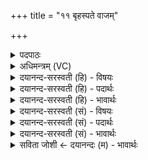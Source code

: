 +++
title = "११ बृहस्पते वाजम्"

+++
<details><summary>पदपाठः</summary>

बृह॑स्पते। वाज॑म्। ज॒य॒। बृह॒स्पत॑ये। वाच॑म्। व॒द॒त॒। बृह॒स्पति॑म्। वाज॑म्। जा॒प॒य॒त॒। इन्द्र॑। वाज॑म्। ज॒य॒। इन्द्रा॑य। वाच॑म्। व॒द॒त॒। इन्द्र॑म्। वाज॑म्। जा॒प॒य॒त॒। ११।
</details>

<details><summary>अधिमन्त्रम् (VC)</summary>

- इन्द्राबृहस्पती देवते
- बृहस्पतिर्ऋषिः
- जगती
- निषादः
</details>

<details><summary>दयानन्द-सरस्वती (हि) - विषयः</summary>

अब उपदेश करने और सुननेवालों का विषय अगले मन्त्र में कहा है ॥
</details>

<details><summary>दयानन्द-सरस्वती (हि) - पदार्थः</summary>

पदार्थान्वयभाषाः -  हे (बृहस्पते) सम्पूर्ण विद्याओं का प्रचार और उपदेश करनेहारे राजपुरुष ! आप (वाजम्) विज्ञान वा सङ्ग्राम को (जय) जीतो। हे विद्वानो ! तुम लोग इस (बृहस्पतये) राजपुरुष के लिये (वाचम्) वेदोक्त सुशिक्षा से प्रसिद्ध वाणी को (वदत) पढ़ाओ और उपदेश करो इस (बृहस्पतिम्) राजा वा सर्वोत्तम अध्यापक को (वाजम्) विद्याबोध व युद्ध को (जापयत) बढ़ाओ और जिताओ। हे (इन्द्र) विद्या के ऐश्वर्य्य का प्रकाश वा शत्रुओं को विदीर्ण करनेहारे राजपुरुष ! आप (वाजम्) परम ऐश्वर्य्य वा शत्रुओं के विजयरूपी युद्ध को (जय) जीतो। हे युद्धविद्या में कुशल विद्वानो ! तुम लोग इस (इन्द्राय) परम ऐश्वर्य्य को प्राप्त करनेवाले राजपुरुष के लिये (वाजम्) राजधर्म का प्रचार करनेहारी वाणी को (वदत) कहो, इस (इन्द्रम्) राजपुरुष को (वाजम्) सङ्ग्राम को (जापयत) जिताओ ॥११॥
</details>

<details><summary>दयानन्द-सरस्वती (हि) - भावार्थः</summary>

भावार्थभाषाः -  इस मन्त्र में श्लेषालङ्कार है। राजा को ऐसा प्रयत्न करना चाहिये कि जिस से वेदविद्या का प्रचार और शत्रुओं का विजय सुगम हो और उपदेशक तथा योद्धा लोग ऐसा प्रयत्न करें कि जिस राज्य में वेदादिशास्त्र पढ़ने-पढ़ाने की प्रवृत्ति और अपना राजा विजयरूपी आभूषणों से सुशोभित होवे कि जिससे अधर्म का नाश और धर्म की वृद्धि अच्छे प्रकार से स्थिर होवे ॥११॥
</details>

<details><summary>दयानन्द-सरस्वती (सं) - विषयः</summary>

अथोपदेष्टृविधिमाह ॥
</details>

<details><summary>दयानन्द-सरस्वती (सं) - पदार्थः</summary>

पदार्थान्वयभाषाः -  हे बृहस्पते सर्वविद्याध्यापकोपदेशक वा ! त्वं वाजं जय। हे विद्वांसः ! यूयमस्मै बृहस्पतये वाचं वदतेमं बृहस्पतिं वाजं जापयत। हे इन्द्र ! त्वं वाजं जय। हे युद्धविद्याकुशला विद्वांसः ! यूयमस्मा इन्द्राय वाचं वदतेममिन्द्रं वाजं जापयत ॥११॥
</details>

<details><summary>दयानन्द-सरस्वती (सं) - भावार्थः</summary>

भावार्थभाषाः -  अत्र श्लेषालङ्कारः। राजा तथा प्रयतेत यथा वेदविद्याप्रचारः शत्रुविजयश्च सुगमः स्यात्। उपदेशका योद्धारश्चेत्थं प्रयतेरन्, यतो राज्ये वेदादिशास्त्राध्ययनाऽध्यापनप्रवृत्तिः स्वराजा विजयाऽलङ्कृतो भवेद्, येन धर्मवृद्धिरधर्महानिश्च सुतिष्ठेत् ॥११॥
</details>

<details><summary>सविता जोशी ← दयानन्दः (म) - भावार्थः</summary>

भावार्थभाषाः -  या मंत्रात श्लेषालंकार आहे. राजाने वेदविद्येचा प्रसार होईल व शत्रूंवर सहज विजय प्राप्त करता येईल असा प्रयत्न करावा. उपदेशक व योद्धे वगैरेंनी असा प्रयत्न करावा की राज्यामध्ये वेदादी शास्त्रांचे अध्ययन व अध्यापन याबाबत रुची निर्माण व्हावी. राजा हा विजयरूपी आभूषणांनी सुशोभित असावा. ज्यामुळे अधर्माचा नाश व धर्माची वृद्धी व्हावी.
</details>